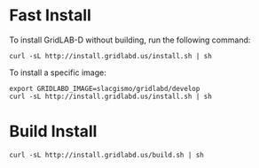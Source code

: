 # Fast Install

To install GridLAB-D without building, run the following command:

~~~
curl -sL http://install.gridlabd.us/install.sh | sh
~~~

To install a specific image:

~~~
export GRIDLABD_IMAGE=slacgismo/gridlabd/develop
curl -sL http://install.gridlabd.us/install.sh | sh
~~~

# Build Install

~~~
curl -sL http://install.gridlabd.us/build.sh | sh
~~~
